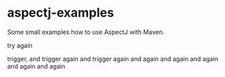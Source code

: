 aspectj-examples
================

Some small examples how to use AspectJ with Maven.

try again

trigger, and trigger again and trigger again and again and again and again and again and again
